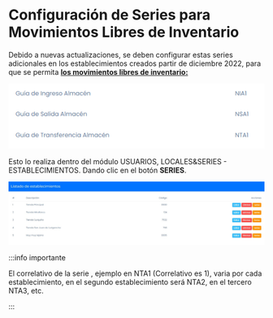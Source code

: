 # Configuración de Series para Movimientos Libres de Inventario

Debido a nuevas actualizaciones, se deben configurar estas series adicionales en los establecimientos creados partir de diciembre 2022, para que se permita **[los movimientos libres de inventario:](https://fastura.github.io/documentacion/inventario/Movimientos-libres-de-inventario)**

![alt text](img/image.png)

Esto lo realiza dentro del módulo USUARIOS, LOCALES&SERIES - ESTABLECIMIENTOS. Dando clic en el botón **SERIES**.

![alt text](img/series3.jpg)

:::info importante

El correlativo de la serie , ejemplo en NTA1 (Correlativo es 1), varia por cada establecimiento, en el segundo establecimiento será NTA2, en el tercero NTA3, etc.

:::
